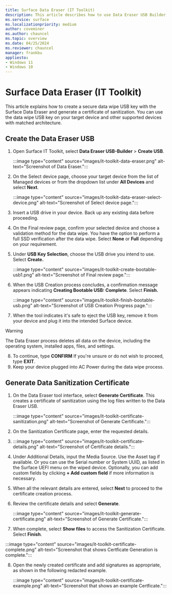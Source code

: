 ```yaml
---
title: Surface Data Eraser (IT Toolkit)
description: This article describes how to use Data Eraser USB Builder, included in the Surface IT Toolkit, and generate a certificate of sanitization
ms.service: surface
ms.localizationpriority: medium
author: coveminer
ms.author: chauncel
ms.topic: overview
ms.date: 04/25/2024
ms.reviewer: chauncel
manager: frankbu
appliesto:
- Windows 11
- Windows 10
---
```


# Surface Data Eraser (IT Toolkit)

This article explains how to create a secure data wipe USB key with the Surface Data Eraser and generate a certificate of sanitization. You can use the data wipe USB key on your target device and other supported devices with matched architecture.

## Create the Data Eraser USB

1. Open Surface IT Toolkit, select **Data Eraser USB-Builder** > **Create USB**.

    :::image type="content" source="images/it-toolkit-data-eraser.png" alt-text="Screenshot of Data Eraser.":::

2. On the Select device page, choose your target device from the list of Managed devices or from the dropdown list under **All Devices** and select **Next**.

    :::image type="content" source="images/it-toolkit-data-eraser-select-device.png" alt-text="Screenshot of Select device page.":::

3. Insert a USB drive in your device. Back up any existing data before proceeding.

4. On the Final review page, confirm your selected device and choose a validation method for the data wipe. You have the option to perform a full SSD verification after the data wipe. Select **None** or **Full** depending on your requirement.

5. Under **USB Key Selection**, choose the USB drive you intend to use. Select **Create.**

    :::image type="content" source="images/it-toolkit-create-bootable-usb1.png" alt-text="Screenshot of Final review page.":::

6. When the USB Creation process concludes, a confirmation message appears indicating **Creating Bootable USB: Complete**. Select **Finish.**

   :::image type="content" source="images/it-toolkit-finish-bootable-usb.png" alt-text="Screenshot of USB Creation Progress page.":::

7. When the tool indicates it's safe to eject the USB key, remove it from your device and plug it into the intended Surface device.

> [!WARNING]
> The Data Eraser process deletes all data on the device, including the operating system, installed apps, files, and settings.

8. To continue, type **CONFIRM** If you're unsure or do not wish to proceed, type **EXIT**.
9. Keep your device plugged into AC Power during the data wipe process.

## Generate Data Sanitization Certificate

1. On the Data Eraser tool interface, select **Generate Certificate**. This creates a certificate of sanitization using the log files written to the Data Eraser USB.

   :::image type="content" source="images/it-toolkit-certificate-sanitization.png" alt-text="Screenshot of Generate Certificate.":::

2. On the Sanitization Certificate page, enter the requested details.
3.
   :::image type="content" source="images/it-toolkit-certificate-details.png" alt-text="Screenshot of Certificate details.":::

4. Under Additional Details, input the Media Source. Use the Asset tag if available. Or you can use the Serial number or System UUID, as listed in the Surface UEFI menu on the wiped device. Optionally, you can add custom fields by clicking **+ Add custom field** if more information is necessary.
5. When all the relevant details are entered, select **Next** to proceed to the certificate creation process.
6. Review the certificate details and select **Generate**.

   :::image type="content" source="images/it-toolkit-generate-certificate.png" alt-text="Screenshot of Generate Certificate.":::

7. When complete, select **Show files** to access the Sanitization Certificate. Select **Finish**.

  :::image type="content" source="images/it-toolkit-certificate-complete.png" alt-text="Screenshot that shows Certficate Generation is complete.":::

8. Open the newly created certificate and add signatures as appropriate, as shown in the following redacted example.

    :::image type="content" source="images/it-toolkit-certificate-example.png" alt-text="Screenshot that shows an example Certficate.":::
